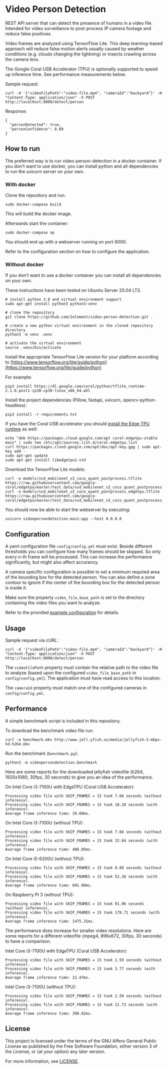 # Video Person Detection

REST API server that can detect the presence of humans in a video file. 
Intended for video surveillance to post-process IP camera footage and reduce 
false positives.

Video frames are analyzed using TensorFlow Lite. This deep learning-based 
approach will reduce false motion alerts usually caused by weather conditions 
(e.g. clouds changing the lightning) or insects crawling across the camera lens.

The Google Coral USB Accelerator (TPU) is optionally supported to speed up 
inference time. See performance measurements below.

Sample request:

```
curl -d '{"videoFilePath":"video-file.mp4", "cameraId":"backyard"}' -H "Content-Type: application/json" -X POST http://localhost:8000/detect/person
```

Response:

```
{
  "personDetected": true,
  "personConfidence": 0.89
}
```


## How to run

The preferred way is to run video-person-detection in a docker container. 
If you don't want to use docker, you can install python and all dependencies
to run the uvicorn server on your own.


### With docker

Clone the repository and run:

```
sudo docker-compose build
```

This will build the docker image.

Afterwards start the container:

```
sudo docker-compose up
```

You should end up with a webserver running on port 8000.

Refer to the configuration section on how to configure the application.


### Without docker

If you don't want to use a docker container you can install all dependencies
on your own.

These instructions have been tested on Ubuntu Server 20.04 LTS.

```
# install python 3.8 and virtual environment support
sudo apt-get install python3 python3-venv

# clone the repository
git clone https://github.com/1element/video-person-detection.git .

# create a new python virtual environment in the cloned repository directory
python3 -m venv .venv 

# activate the virtual environment
source .venv/bin/activate
```

Install the appropriate TensorFlow Lite version for your platform according to
[https://www.tensorflow.org/lite/guide/python](https://www.tensorflow.org/lite/guide/python)

For example:

```
pip3 install https://dl.google.com/coral/python/tflite_runtime-2.1.0.post1-cp38-cp38-linux_x86_64.whl
```

Install the project dependencies (Pillow, fastapi, uvicorn, 
opencv-python-headless):

```
pip3 install -r requirements.txt
```

If you have the Coral USB accelerator you should [install the Edge TPU runtime](https://coral.ai/docs/accelerator/get-started/#1-install-the-edge-tpu-runtime)
as well:

```
echo "deb https://packages.cloud.google.com/apt coral-edgetpu-stable main" | sudo tee /etc/apt/sources.list.d/coral-edgetpu.list
curl https://packages.cloud.google.com/apt/doc/apt-key.gpg | sudo apt-key add -
sudo apt-get update
sudo apt-get install libedgetpu1-std
```

Download the TensorFlow Lite models:

```
curl -o models/ssd_mobilenet_v2_coco_quant_postprocess.tflite https://raw.githubusercontent.com/google-coral/edgetpu/master/test_data/ssd_mobilenet_v2_coco_quant_postprocess.tflite
curl -o models/ssd_mobilenet_v2_coco_quant_postprocess_edgetpu.tflite https://raw.githubusercontent.com/google-coral/edgetpu/master/test_data/ssd_mobilenet_v2_coco_quant_postprocess_edgetpu.tflite
```

You should now be able to start the webserver by executing:

```
uvicorn videopersondetection.main:app --host 0.0.0.0
```


## Configuration

A yaml configuration file `config/config.yml` must exist. Beside different 
thresholds you can configure how many frames should be skipped. So only 
every n-th frame will be processed. This can increase the performance 
significantly, but might also affect accurancy.

A camera specific configuration is possible to set a minimum required area of
the bounding box for the detected person. You can also define a zone contour
to ignore if the center of the bounding box for the detected person is inside
it.

Make sure the property `video_file_base_path` is set to the directory
containing the video files you want to analyze.

Refer to the provided [example configuration](https://github.com/1element/video-person-detection/blob/master/config/config.yml)
for details.


## Usage

Sample request via cURL:

```
curl -d '{"videoFilePath":"video-file.mp4", "cameraId":"backyard"}' -H "Content-Type: application/json" -X POST http://localhost:8000/detect/person
```

The `videoFilePath` property must contain the relative path to the video file 
to analyze (based upon the configured `video_file_base_path` in 
`config/config.yml`). The application must have read access to this location.

The `cameraId` property must match one of the configured cameras in 
`config/config.yml`.


## Performance

A simple benchmark script is included in this repository.

To download the benchmark video file run:

```
curl -o benchmark.mkv http://www.jell.yfish.us/media/jellyfish-3-mbps-hd-h264.mkv
```

Run the benchmark (`benchmark.py`):

```
python3 -m videopersondetection.benchmark
```

Here are some reports for the downloaded jellyfish videofile
(h264, 1920x1080, 30fps, 30 seconds) to give you an idea of the performance.

On Intel Core i3-7100U with EdgeTPU (Coral USB Accelerator):

```
Processing video file with SKIP_FRAMES = 15 took 7.66 seconds (without inference).
Processing video file with SKIP_FRAMES = 15 took 10.20 seconds (with inference).
Average frame inference time: 39.09ms.
```

On Intel Core i3-7100U (without TPU):

```
Processing video file with SKIP_FRAMES = 15 took 7.66 seconds (without inference).
Processing video file with SKIP_FRAMES = 15 took 32.04 seconds (with inference).
Average frame inference time: 406.05ms.
```

On Intel Core i5-6200U (without TPU):

```
Processing video file with SKIP_FRAMES = 15 took 8.89 seconds (without inference).
Processing video file with SKIP_FRAMES = 15 took 52.36 seconds (with inference).
Average frame inference time: 691.09ms.
```

On Raspberry Pi 3 (without TPU):

```
Processing video file with SKIP_FRAMES = 15 took 91.96 seconds (without inference).
Processing video file with SKIP_FRAMES = 15 took 179.71 seconds (with inference).
Average frame inference time: 1475.31ms.
```

The performance does increase for smaller video resolutions. Here are some 
reports for a different videofile (mpeg4, 896x672, 30fps, 30 seconds) to have
a comparison.

Intel Core i3-7100U with EdgeTPU (Coral USB Accelerator):

```
Processing video file with SKIP_FRAMES = 15 took 2.59 seconds (without inference).
Processing video file with SKIP_FRAMES = 15 took 3.77 seconds (with inference).
Average frame inference time: 22.47ms.
```

Intel Core i3-7100U (without TPU):

```
Processing video file with SKIP_FRAMES = 15 took 2.59 seconds (without inference).
Processing video file with SKIP_FRAMES = 15 took 21.73 seconds (with inference).
Average frame inference time: 390.82ms.
```


## License

This project is licensed under the terms of the GNU Affero General Public License
as published by the Free Software Foundation, either version 3 of the License,
or (at your option) any later version.

For more information, see [LICENSE](https://github.com/1element/video-person-detection/blob/master/LICENSE).
